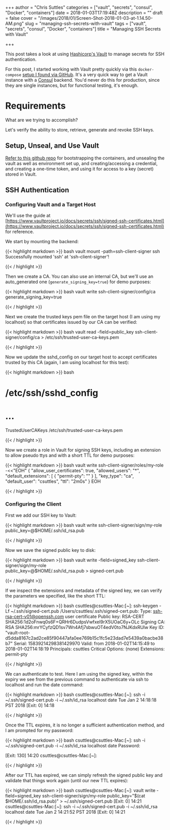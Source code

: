 +++
author = "Chris Suttles"
categories = ["vault", "secrets", "consul", "Docker", "containers"]
date = 2018-01-03T17:19:48Z
description = ""
draft = false
cover = "/images/2018/01/Screen-Shot-2018-01-03-at-1.14.50-AM.png"
slug = "managing-ssh-secrets-with-vault"
tags = ["vault", "secrets", "consul", "Docker", "containers"]
title = "Managing SSH Secrets with Vault"

+++


This post takes a look at using [Hashicorp's Vault](https://www.vaultproject.io/) to manage secrets for SSH authentication.

For this post, I started working with Vault pretty quickly via this `docker-compose` [setup I found via GitHub](https://github.com/tolitius/cault). It's a very quick way to get a Vault instance with a [Consul](https://www.consul.io/) backend. You'd never do this for production, since they are single instances, but for functional testing, it's enough.

# Requirements

What are we trying to accomplish?

Let's verify the ability to store, retrieve, generate and revoke SSH keys.

## Setup, Unseal, and Use Vault

[Refer to this github repo](https://github.com/tolitius/cault) for bootstrapping the containers, and unsealing the vault as well as environment set up, and creating/accessing a credential, and creating a one-time token, and using it for access to a key (secret) stored in Vault.

## SSH Authentication

### Configuring Vault and a Target Host

We'll use the guide at [https://www.vaultproject.io/docs/secrets/ssh/signed-ssh-certificates.html](https://www.vaultproject.io/docs/secrets/ssh/signed-ssh-certificates.html) for reference.

We start by mounting the backend:

{{< highlight markdown >}}
 bash
vault mount -path=ssh-client-signer ssh
Successfully mounted 'ssh' at 'ssh-client-signer'!

{{< / highlight >}}

Then we create a CA. You can also use an internal CA, but we'll use an auto_generated one (`generate_signing_key=true`) for demo purposes:

{{< highlight markdown >}}
 bash
vault write ssh-client-signer/config/ca generate_signing_key=true

{{< / highlight >}}

Next we create the trusted keys pem file on the target host (I am using my localhost) so that certificates issued by our CA can be verified: 

{{< highlight markdown >}}
 bash
vault read -field=public_key ssh-client-signer/config/ca > /etc/ssh/trusted-user-ca-keys.pem

{{< / highlight >}}

Now we update the sshd_config on our target host to accept certificates trusted by this CA (again, I am using localhost for this test):

{{< highlight markdown >}}
 bash 
# /etc/ssh/sshd_config
# ...
TrustedUserCAKeys /etc/ssh/trusted-user-ca-keys.pem

{{< / highlight >}}

Now we create a role in Vault for signing SSH keys, including an extension to allow pseudo ttys and with a short TTL for demo purposes:

{{< highlight markdown >}}
 bash 
vault write ssh-client-signer/roles/my-role -<<"EOH"
{
  "allow_user_certificates": true,
  "allowed_users": "*",
  "default_extensions": [
    {
      "permit-pty": ""
    }
  ],
  "key_type": "ca",
  "default_user": "csuttles",
  "ttl": "2m0s"
}
EOH

{{< / highlight >}}

### Configuring the Client

First we add our SSH key to Vault:

{{< highlight markdown >}}
 bash
vault write ssh-client-signer/sign/my-role \
    public_key=@$HOME/.ssh/id_rsa.pub

{{< / highlight >}}

Now we save the signed public key to disk:

{{< highlight markdown >}}
 bash
vault write -field=signed_key ssh-client-signer/sign/my-role \
    public_key=@$HOME/.ssh/id_rsa.pub > signed-cert.pub

{{< / highlight >}}

If we inspect the extensions and metadata of the signed key, we can verify the parameters we specified, like the short TTL:

{{< highlight markdown >}}
 bash
csuttles@csuttles-Mac:[~]: ssh-keygen -Lf ~/.ssh/signed-cert.pub
/Users/csuttles/.ssh/signed-cert.pub:
        Type: ssh-rsa-cert-v01@openssh.com user certificate
        Public key: RSA-CERT SHA256:1d2oFnwq0s6F+QRHr6DudpsVwfxeI9rX5UOaC6y+OLc
        Signing CA: RSA SHA256:mrYCyfzQD1sv7Wn4Afj7sbwuOT4edV0to7NJKdxRUlw
        Key ID: "vault-root-d5dda8167c2ad2ce85f90447afa0ee769b15c1fc5e23dad7e5439a0bacbe38b7"
        Serial: 15839214298381429970
        Valid: from 2018-01-02T14:15:49 to 2018-01-02T14:18:19
        Principals:
                csuttles
        Critical Options: (none)
        Extensions:
                permit-pty



{{< / highlight >}}

We can authenticate to test. Here I am using the signed key, within the expiry we see from the previous command to authenticate via ssh to localhost and run the date command:

{{< highlight markdown >}}
 bash
csuttles@csuttles-Mac:[~]: ssh -i ~/.ssh/signed-cert.pub -i ~/.ssh/id_rsa localhost date
Tue Jan  2 14:18:18 PST 2018
[Exit: 0] 14:18

{{< / highlight >}}

Once the TTL expires, it is no longer a sufficient authentication method, and I am prompted for my password: 

{{< highlight markdown >}}
 bash
csuttles@csuttles-Mac:[~]: ssh -i ~/.ssh/signed-cert.pub -i ~/.ssh/id_rsa localhost date
Password:

[Exit: 130] 14:20
csuttles@csuttles-Mac:[~]:

{{< / highlight >}}

After our TTL has expired, we can simply refresh the signed public key and validate that things work again (until our new TTL expires):

{{< highlight markdown >}}
 bash
csuttles@csuttles-Mac:[~]: vault write -field=signed_key ssh-client-signer/sign/my-role     public_key="$(cat $HOME/.ssh/id_rsa.pub)" > ~/.ssh/signed-cert.pub
[Exit: 0] 14:21
csuttles@csuttles-Mac:[~]: ssh -i ~/.ssh/signed-cert.pub -i ~/.ssh/id_rsa localhost date
Tue Jan  2 14:21:52 PST 2018
[Exit: 0] 14:21

{{< / highlight >}}
